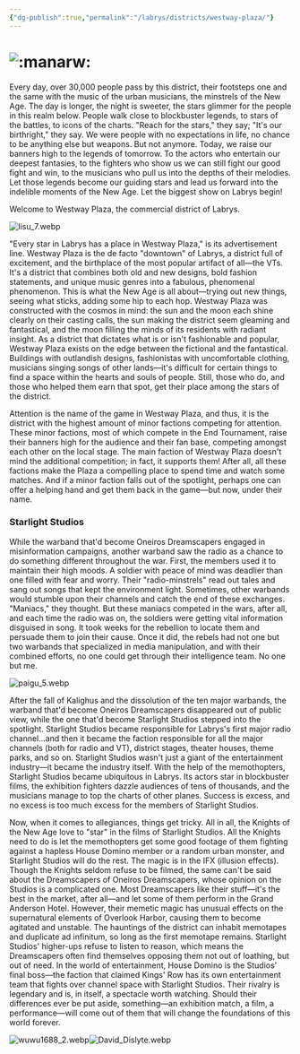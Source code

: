 ```yaml
---
{"dg-publish":true,"permalink":"/labrys/districts/westway-plaza/"}
---
```



# ![:manarw:](https://cdn.discordapp.com/emojis/1044623380055330856.webp?size=44)

Every day, over 30,000 people pass by this district, their footsteps one and the same with the music of the urban musicians, the minstrels of the New Age. The day is longer, the night is sweeter, the stars glimmer for the people in this realm below. People walk close to blockbuster legends, to stars of the battles, to icons of the charts. "Reach for the stars," they say; "It's our birthright," they say. We were people with no expectations in life, no chance to be anything else but weapons. But not anymore. Today, we raise our banners high to the legends of tomorrow. To the actors who entertain our deepest fantasies, to the fighters who show us we can still fight our good fight and win, to the musicians who pull us into the depths of their melodies. Let those legends become our guiding stars and lead us forward into the indelible moments of the New Age. Let the biggest show on Labrys begin!

Welcome to Westway Plaza, the commercial district of Labrys.

![lisu_7.webp](/img/user/Content/Images/lisu_7.webp)

"Every star in Labrys has a place in Westway Plaza," is its advertisement line. Westway Plaza is the de facto "downtown" of Labrys, a district full of excitement, and the birthplace of the most popular artifact of all—the VTs. It's a district that combines both old and new designs, bold fashion statements, and unique music genres into a fabulous, phenomenal phenomenon. This is what the New Age is all about—trying out new things, seeing what sticks, adding some hip to each hop. Westway Plaza was constructed with the cosmos in mind: the sun and the moon each shine clearly on their casting calls, the sun making the district seem gleaming and fantastical, and the moon filling the minds of its residents with radiant insight. As a district that dictates what is or isn't fashionable and popular, Westway Plaza exists on the edge between the fictional and the fantastical. Buildings with outlandish designs, fashionistas with uncomfortable clothing, musicians singing songs of other lands—it's difficult for certain things to find a space within the hearts and souls of people. Still, those who do, and those who helped them earn that spot, get their place among the stars of the district.

Attention is the name of the game in Westway Plaza, and thus, it is the district with the highest amount of minor factions competing for attention. These minor factions, most of which compete in the End Tournament, raise their banners high for the audience and their fan base, competing amongst each other on the local stage. The main faction of Westway Plaza doesn't mind the additional competition; in fact, it supports them! After all, all these factions make the Plaza a compelling place to spend time and watch some matches. And if a minor faction falls out of the spotlight, perhaps one can offer a helping hand and get them back in the game—but now, under their name.

### Starlight Studios

While the warband that'd become Oneiros Dreamscapers engaged in misinformation campaigns, another warband saw the radio as a chance to do something different throughout the war. First, the members used it to maintain their high moods. A soldier with peace of mind was deadlier than one filled with fear and worry. Their "radio-minstrels" read out tales and sang out songs that kept the environment light. Sometimes, other warbands would stumble upon their channels and catch the end of these exchanges. "Maniacs," they thought. But these maniacs competed in the wars, after all, and each time the radio was on, the soldiers were getting vital information disguised in song. It took weeks for the rebellion to locate them and persuade them to join their cause. Once it did, the rebels had not one but two warbands that specialized in media manipulation, and with their combined efforts, no one could get through their intelligence team. No one but me.

![paigu_5.webp](/img/user/Content/Images/paigu_5.webp)

After the fall of Kalighus and the dissolution of the ten major warbands, the warband that'd become Oneiros Dreamscapers disappeared out of public view, while the one that'd become Starlight Studios stepped into the spotlight. Starlight Studios became responsible for Labrys's first major radio channel...and then it became the faction responsible for all the major channels (both for radio and VT), district stages, theater houses, theme parks, and so on. Starlight Studios wasn't just a giant of the entertainment industry—it became the industry itself. With the help of the memothopters, Starlight Studios became ubiquitous in Labrys. Its actors star in blockbuster films, the exhibition fighters dazzle audiences of tens of thousands, and the musicians manage to top the charts of other planes. Success is excess, and no excess is too much excess for the members of Starlight Studios.

Now, when it comes to allegiances, things get tricky. All in all, the Knights of the New Age love to "star" in the films of Starlight Studios. All the Knights need to do is let the memothopters get some good footage of them fighting against a hapless House Domino member or a random urban monster, and Starlight Studios will do the rest. The magic is in the IFX (illusion effects). Though the Knights seldom refuse to be filmed, the same can't be said about the Dreamscapers of Oneiros Dreamscapers, whose opinion on the Studios is a complicated one. Most Dreamscapers like their stuff—it's the best in the market, after all—and let some of them perform in the Grand Anderson Hotel. However, their memetic magic has unusual effects on the supernatural elements of Overlook Harbor, causing them to become agitated and unstable. The hauntings of the district can inhabit memotapes and duplicate ad infinitum, so long as the first memotape remains. Starlight Studios' higher-ups refuse to listen to reason, which means the Dreamscapers often find themselves opposing them not out of loathing, but out of need. In the world of entertainment, House Domino is the Studios' final boss—the faction that claimed Kings' Row has its own entertainment team that fights over channel space with Starlight Studios. Their rivalry is legendary and is, in itself, a spectacle worth watching. Should their differences ever be put aside, something—an exhibition match, a film, a performance—will come out of them that will change the foundations of this world forever.

![wuwu1688_2.webp](/img/user/Content/Images/wuwu1688_2.webp)![David_Dislyte.webp](/img/user/Content/Images/David_Dislyte.webp)